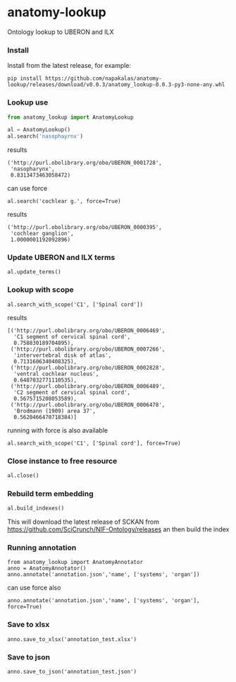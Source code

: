 # anatomy-lookup
Ontology lookup to UBERON and ILX

### Install
Install from the latest release, for example:
```
pip install https://github.com/napakalas/anatomy-lookup/releases/download/v0.0.3/anatomy_lookup-0.0.3-py3-none-any.whl
```

### Lookup use
```python
from anatomy_lookup import AnatomyLookup

al = AnatomyLookup()
al.search('nasophayrnx')
```
results
```
('http://purl.obolibrary.org/obo/UBERON_0001728',
 'nasopharynx',
 0.8313473463058472)
```

can use force
```
al.search('cochlear g.', force=True)
```
results
```
('http://purl.obolibrary.org/obo/UBERON_0000395',
 'cochlear ganglion',
 1.0000001192092896)
```

### Update UBERON and ILX terms
```
al.update_terms()
```

### Lookup with scope
```
al.search_with_scope('C1', ['Spinal cord'])
```
results
```
[('http://purl.obolibrary.org/obo/UBERON_0006469',
  'C1 segment of cervical spinal cord',
  0.758830189704895),
 ('http://purl.obolibrary.org/obo/UBERON_0007266',
  'intervertebral disk of atlas',
  0.7131606340408325),
 ('http://purl.obolibrary.org/obo/UBERON_0002828',
  'ventral cochlear nucleus',
  0.6487032771110535),
 ('http://purl.obolibrary.org/obo/UBERON_0006489',
  'C2 segment of cervical spinal cord',
  0.5675715208053589),
 ('http://purl.obolibrary.org/obo/UBERON_0006478',
  'Brodmann (1909) area 37',
  0.5620466470718384)]
```
running with force is also available
```
al.search_with_scope('C1', ['Spinal cord'], force=True)
```

### Close instance to free resource
```python
al.close()
```

###  Rebuild term embedding
```python
al.build_indexes()
```
This will download the latest release of SCKAN from https://github.com/SciCrunch/NIF-Ontology/releases
an then build the index

### Running annotation
```
from anatomy_lookup import AnatomyAnnotator
anno = AnatomyAnnotator()
anno.annotate('annotation.json','name', ['systems', 'organ'])
```
can use force also
```
anno.annotate('annotation.json','name', ['systems', 'organ'], force=True)
```

### Save to xlsx
```
anno.save_to_xlsx('annotation_test.xlsx')
```

### Save to json
```
anno.save_to_json('annotation_test.json')
```
